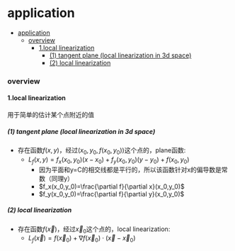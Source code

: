 # application


<!-- @import "[TOC]" {cmd="toc" depthFrom=1 depthTo=6 orderedList=false} -->

<!-- code_chunk_output -->

- [application](#application)
    - [overview](#overview)
      - [1.local linearization](#1local-linearization)
        - [(1) tangent plane (local linearization in 3d space)](#1-tangent-plane-local-linearization-in-3d-space)
        - [(2) local linearization](#2-local-linearization)

<!-- /code_chunk_output -->


### overview

#### 1.local linearization

用于简单的估计某个点附近的值

##### (1) tangent plane (local linearization in 3d space)
* 存在函数$f(x,y)$，经过$(x_0,y_0,f(x_0,y_0))$这个点的，plane函数:
    * $L_f(x,y)=f_x(x_0,y_0)(x-x_0)+f_y(x_0,y_0)(y-y_0)+f(x_0,y_0)$
        * 因为平面和y=C的相交线都是平行的，所以该函数针对x的偏导数是常数（同理y）
        * $f_x(x_0,y_0)=\frac{\partial f}{\partial x}(x_0,y_0)$
        * $f_y(x_0,y_0)=\frac{\partial f}{\partial y}(x_0,y_0)$

##### (2) local linearization
* 存在函数$f(\vec x)$，经过$\vec x_0$这个点的，local linearization:
    * $L_f(\vec x)=f(\vec x_0)+\nabla f(\vec x_0)\cdot (\vec x - \vec x_0)$